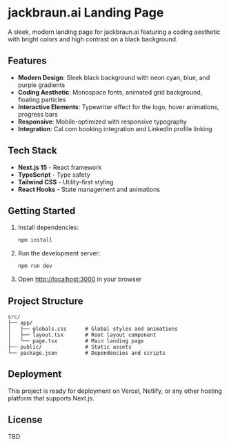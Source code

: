 # jackbraun.ai Landing Page

A sleek, modern landing page for jackbraun.ai featuring a coding aesthetic with bright colors and high contrast on a black background.

## Features

- **Modern Design**: Sleek black background with neon cyan, blue, and purple gradients
- **Coding Aesthetic**: Monospace fonts, animated grid background, floating particles
- **Interactive Elements**: Typewriter effect for the logo, hover animations, progress bars
- **Responsive**: Mobile-optimized with responsive typography
- **Integration**: Cal.com booking integration and LinkedIn profile linking

## Tech Stack

- **Next.js 15** - React framework
- **TypeScript** - Type safety
- **Tailwind CSS** - Utility-first styling
- **React Hooks** - State management and animations

## Getting Started

1. Install dependencies:
   ```bash
   npm install
   ```

2. Run the development server:
   ```bash
   npm run dev
   ```

3. Open [http://localhost:3000](http://localhost:3000) in your browser

## Project Structure

```
src/
├── app/
│   ├── globals.css      # Global styles and animations
│   ├── layout.tsx       # Root layout component
│   └── page.tsx         # Main landing page
├── public/              # Static assets
└── package.json         # Dependencies and scripts
```

## Deployment

This project is ready for deployment on Vercel, Netlify, or any other hosting platform that supports Next.js.

## License

TBD
